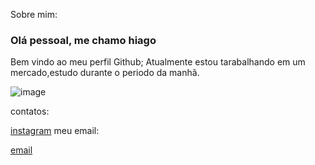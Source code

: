 Sobre mim:
### Olá pessoal, me chamo hiago
Bem vindo ao meu perfil Github;
Atualmente estou tarabalhando em um mercado,estudo durante o periodo da manhã.


![image](https://user-images.githubusercontent.com/105867520/169322728-cbd5e3b1-bc7e-4b4f-814f-09bf672c5043.png)

contatos:

[instagram](https://www.instagram.com/h1ago_17/)
meu email:

[email](https://myaccount.google.com/?utm_source=account-marketing-page&utm_medium=go-to-account-button&pli=1)
